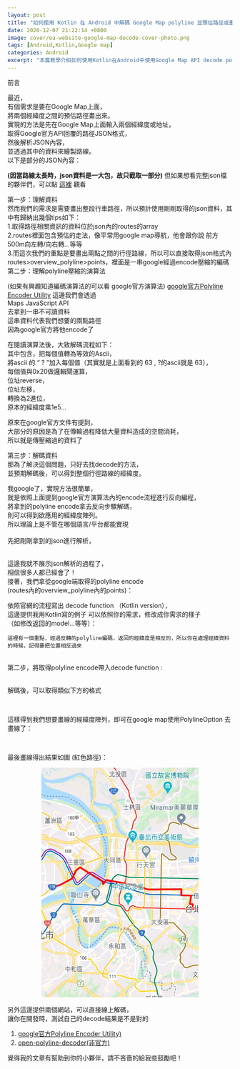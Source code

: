 ```yaml
---
layout: post
title: "如何使用 Kotlin 在 Android 中解碼 Google Map polyline 並預估路徑或畫線 - 教學"
date: 2020-12-07 21:22:14 +0800
image: cover/ea-website-google-map-decode-cover-photo.png
tags: [Android,Kotlin,Google map]
categories: Android
excerpt: "本篇教學介紹如何使用Kotlin在Android中使用Google Map API decode polyline，來預估路徑或畫線。"
---
```


<div class="c-border-main-title-2">前言</div>

最近，<br>
有個需求是要在Google Map上面，<br>
將兩個經緯度之間的預估路徑畫出來。<br>
實現的方法是先在Google Map上面輸入兩個經緯度或地址，<br>
取得Google官方API回覆的路徑JSON格式，<br>
然後解析JSON內容，<br>
並透過其中的資料來繪製路線。<br>
以下是部分的JSON內容：

<script src="https://gist.github.com/KuanChunChen/37e425cb8a6b029fd9b817b155705d3a.js"></script>

**(因當路線太長時，json資料是一大包，故只截取一部分)**
但如果想看完整json檔的夥伴們，可以點 <a href="https://gist.github.com/KuanChunChen/030767a7fea9fcf4eba7cc600adc0da8">這裡</a> 觀看<br>

<div class="c-border-content-title-4">第一步：理解資料</div>
然而我們的需求是需要畫出整段行車路徑，所以預計使用剛剛取得的json資料，其中有歸納出幾個tips如下：<br>
1.取得路徑相關資訊的資料位於json內的routes的array<br>
2.routes裡面包含預估的走法，像平常用google map導航，他會跟你說 前方500m向左轉/向右轉…等等<br>
3.而這次我們的重點是要畫出兩點之間的行徑路線，所以可以直接取得json格式內routes>overview_polyline>points，裡面是一串google經過encode壓縮的編碼<br>


<div class="c-border-content-title-4">第二步：理解polyline壓縮的演算法</div>

(如果有興趣知道編碼演算法的可以看 google官方演算法)
<a href="https://developers.google.com/maps/documentation/utilities/polylinealgorithm?hl=zh-tw">google官方Polyline Encoder Utility</a>
這邊我們會透過<br>
Maps JavaScript API<br>
去拿到一串不可讀資料<br>
這串資料代表我們想要的兩點路徑<br>
因為google官方將他encode了<br>

在閱讀演算法後，大致解碼流程如下：<br>
其中包含，把每個值轉為等效的Ascii，<br>
將ascii 的 “ ? ”加入每個值（其實就是上面看到的 63 , ?的ascii就是 63），<br>
每個值與0x20做邏輯閘運算，<br>
位址reverse，<br>
位址左移，<br>
轉換為2進位，<br>
原本的經緯度乘1e5…<br>

原來在google官方文件有提到，<br>
大部分的原因是為了在傳輸過程降低大量資料造成的空間消耗，<br>
所以就是傳壓縮過的資料了<br>


<div class="c-border-content-title-4">第三步：解碼資料</div>
那為了解決這個問題，只好去找decode的方法，<br>
並預期解碼後，可以得到整個行徑路線的經緯度。<br>

我google了，實現方法很簡單，<br>
就是依照上面提到google官方演算法內的encode流程進行反向編程，<br>
將拿到的polyline encode拿去反向步驟解碼，<br>
則可以得到欲應用的經緯度陣列。<br>
所以理論上是不管在哪個語言/平台都能實現<br><br>
先把剛剛拿到的json進行解析，<br><br>

這邊我就不展示json解析的過程了，<br>
相信很多人都已經會了！<br>
接著，我們拿從google端取得的polyline encode<br>
(routes內的overview_polyline內的points)：<br>

<script src="https://gist.github.com/KuanChunChen/5099e838a2d8d9af507eb94e250b33b8.js"></script>


依照官網的流程寫出 decode function （Kotlin version），<br>
這邊提供我用Kotlin寫的例子
可以依照你的需求，修改成你需求的樣子<br>
（如修改返回的model…等等）：<br>

<script src="https://gist.github.com/KuanChunChen/17a978f6831fa8c0f2f80adffa1803ad.js"></script>
```
這裡有一個重點，經過反轉的polyline編碼，返回的經緯度是相反的，所以你在處理經緯資料的時候，記得要把位置相反過來
```
<br>
第二步，將取得polyline encode帶入decode function :<br>
<script src="https://gist.github.com/KuanChunChen/e9cf66a41cc014870cb8bab4c188a10a.js"></script><br>

解碼後，可以取得類似下方的格式<br>

<script src="https://gist.github.com/KuanChunChen/bf80d28f5abdd748f1def92a30e557ed.js"></script><br>

這樣得到我們想要畫線的經緯度陣列，即可在google map使用PolylineOption 去畫線了：<br>

<script src="https://gist.github.com/KuanChunChen/5eb77674995ca2e3422eed17825b22a6.js"></script><br>

最後畫線得出結果如圖 (紅色路徑)：<br>
<div align="center">
  <img src="/images/googlemap/map02.png" alt="Cover" width="70%"/>
</div>

另外這邊提供兩個網站，可以直接線上解碼，<br>
讓你在開發時，測試自己的decode結果是不是對的<br>

<ol>
  <li>
    <a href="https://developers.google.com/maps/documentation/utilities/polylineutility">google官方Polyline Encoder Utility)</a>
  </li>

  <li>
    <a href="https://open-polyline-decoder.60devs.com/">open-polyline-decoder(非官方)</a>
  </li>

</ol>

覺得我的文章有幫助到你的小夥伴，請不吝嗇的給我些鼓勵吧！
